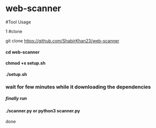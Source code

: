 
# web-scanner

#Tool Usage

1 #clone

git clone https://github.com/ShabirKhan23/web-scanner
<h4>cd web-scanner</h4>
<h4>chmod +x setup.sh</h4>
<h4>./setup.sh</h4>
<h3>wait for few minutes while it downloading the dependencies</h3>
<h5>finally run</h5> 
<h4>./scanner.py  or python3 scanner.py</h4>
done
